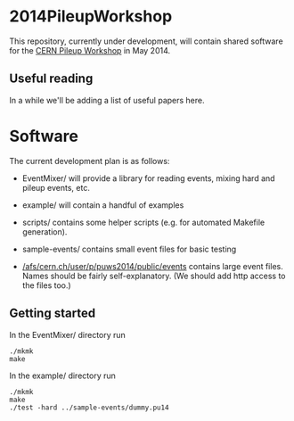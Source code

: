 2014PileupWorkshop
==================

This repository, currently under development, will contain shared
software for the [CERN Pileup
Workshop](https://indico.cern.ch/event/306155/) in May 2014.


Useful reading
--------------

In a while we'll be adding a list of useful papers here.

Software
========

The current development plan is as follows:

- EventMixer/ will provide a library for reading events, mixing hard
  and pileup events, etc.

- example/ will contain a handful of examples

- scripts/ contains some helper scripts (e.g. for automated Makefile
  generation). 

- sample-events/ contains small event files for basic testing

- [/afs/cern.ch/user/p/puws2014/public/events](file:///afs/cern.ch/user/p/puws2014/public/events) contains large event
  files. Names should be fairly self-explanatory. (We should add http
  access to the files too.)


Getting started
---------------

In the EventMixer/ directory run
  
    ./mkmk
    make

In the example/ directory run

    ./mkmk
    make
    ./test -hard ../sample-events/dummy.pu14




